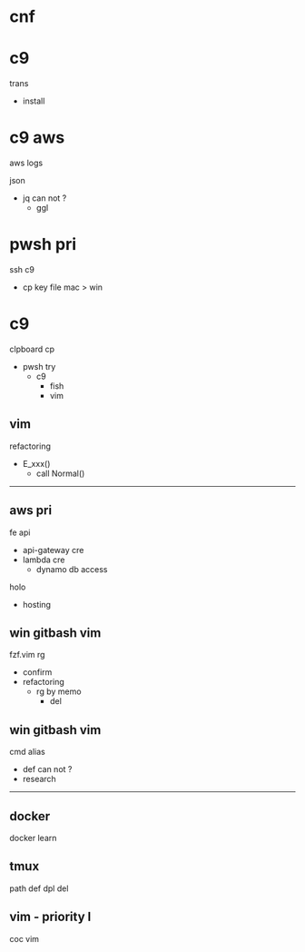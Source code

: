 
# cnf

# c9

trans
- install


# c9 aws

aws logs


json
- jq can not ?
  - ggl


# pwsh pri

ssh c9
- cp key file mac > win


# c9

clpboard cp
- pwsh try
  - c9
    - fish
    - vim


## vim

refactoring
- E_xxx()
  - call Normal()



---

## aws pri

fe api
- api-gateway cre
- lambda cre
  - dynamo db access

holo
- hosting


## win gitbash vim

fzf.vim rg
- confirm
- refactoring
  - rg by memo
    - del


## win gitbash vim

cmd alias
- def can not ?
- research



---

## docker

docker learn


## tmux

path def dpl del


## vim  -  priority l

coc vim



